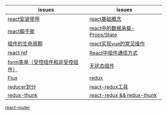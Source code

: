 issues | issues
-|-|
[react安装使用](https://github.com/Narutocc/React/issues/1)|[react基础概念](https://github.com/Narutocc/React/issues/3)
[react脚手架](https://github.com/Narutocc/React/issues/2)|[react中的数据承载-Props/State](https://github.com/Narutocc/React/issues/4)
[组件的生命周期](https://github.com/Narutocc/React/issues/5)|[react实现vue的常见操作](https://github.com/Narutocc/React/issues/6)
[react ref](https://github.com/Narutocc/React/issues/7)|[React中组件通信方式](https://github.com/Narutocc/React/issues/8)
[form表单（受控组件和非受控组件）](https://github.com/Narutocc/React/issues/9)|[无状态组件](https://github.com/Narutocc/React/issues/10)
[Flux](https://github.com/Narutocc/React/issues/11)|[redux](https://github.com/Narutocc/React/issues/12)
[reducer划分](https://github.com/Narutocc/React/issues/13)|[react-redux工具](https://github.com/Narutocc/React/issues/14)
[redux-thunk](https://github.com/Narutocc/React/issues/15)|[react-redux && redux-thunk](https://github.com/Narutocc/React/issues/16)
[react-router](https://github.com/Narutocc/React/issues/17)
